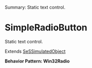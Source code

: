 Summary: Static text control.

# SimpleRadioButton

Static text control.
 
Extends [SeSSimulatedObject](SeSSimulatedObject.md)





**Behavior Pattern: Win32Radio**


<!-- ============================== property summary ========================== -->

  
<!-- ============================== action summary ========================== -->





<!-- ============================== property detail ========================== -->
  
  
<!-- ============================== action detail ========================== -->
    


